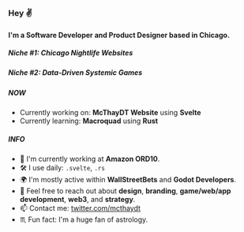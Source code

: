 ### Hey ✌️

#### I'm a Software Developer and Product Designer based in Chicago.
##### Niche #1: Chicago Nightlife Websites
##### Niche #2: Data-Driven Systemic Games 

##### NOW

- Currently working on: **McThayDT Website** using **Svelte**
- Currently learning: **Macroquad** using **Rust**

##### INFO

- 🏢 I'm currently working at **Amazon ORD10**.
- 🛠 I use daily: `.svelte`, `.rs`
- 🌍 I'm mostly active within **WallStreetBets** and **Godot Developers**.
- 💬 Feel free to reach out about **design**, **branding**, **game/web/app development**, **web3**, and **strategy**.
- 📫 Contact me: [twitter.com/mcthaydt](https://twitter.com/mcthaydt)
- ♏️ Fun fact: I'm a huge fan of astrology.
